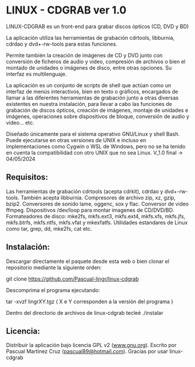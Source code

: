 ﻿			
			
LINUX - CDGRAB ver 1.0
=================

LINUX-CDGRAB es un front-end para grabar discos ópticos (CD, DVD y BD)

La aplicación utiliza las herramientas de grabación cdrtools, libburnia, cdrdao y dvd+-rw-tools para estas funciones.

Permite también la creación de imágenes de CD y DVD junto con conversión de ficheros de audio y video, compresión de archivos o bien el montado de unidades o imágenes de disco, entre otras opciones. Su interfaz es multilenguaje.

La aplicación es un conjunto de scripts de shell que actúan como un interfaz de menús interactivos, bien en texto o gráficos, encargados de llamar a las diferentes herramientas de grabación junto a otras diversas existentes en nuestra instalación, para llevar a cabo las funciones de grabación de discos ópticos, creación de imágenes, montaje de unidades e imágenes, operaciones sobre dispositivos de bloque, conversión de audio y video... etc.

Diseñado únicamente para el sistema operativo GNU/Linux y shell Bash.
Puede ejecutarse en otras versiones de UNIX e incluso en implementaciones como Cygwin o WSL de Windows, pero no se ha tenido en cuenta la compatibilidad con otro UNIX que no sea Linux. V_1.0 final -> 04/05/2024

Requisitos:
-------------
Las herramientas de grabación cdrtools (acepta cdrkit), cdrdao
y dvd+-rw-tools. También acepta libburnia.
Compresores de archivo zip, xz, gzip, bzip2.
Conversores de sonido lame, oggenc, sox y flac.
Conversor de video ffmpeg.
Dispositivos /dev/loop para montar imagenes de CD/DVD/BD.
Formateadores de disco: mke2fs, mkfs.ext3, mkfs.ext4, mkfs.xfs,
mkfs.jfs, mkfs.btrfs, mkfs.ntfs, mkfs.vfat y mkexfatfs.
Utilidades estandares de Linux como tar, grep, dd, mke2fs, cat etc.

Instalación:
--------------
Descargar directamente el paquete desde esta web o bien clonar el repositorio mediante la siguiente orden:

git clone https://github.com/Pascual-lingr/linux-cdgrab

Descomprima el programa ejecutando:

tar -xvzf lingrXY.tgz ( X e Y corresponden a la versión del programa )

Dentro del directorio de archivos de linux-cdgrab tecleé ./instalar

Licencia:
----------
Distribuir la aplicación bajo licencia GPL v2 (www.gnu.org).
Escrito por Pascual Martínez Cruz (pascual89@hotmail.com).
Gracias por usar linux-cdgrab


